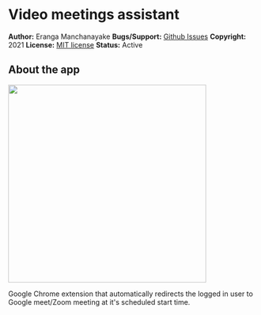# Video meetings assistant

**Author:** Eranga Manchanayake
**Bugs/Support:** [Github Issues][gh-issues]
**Copyright:** 2021
**License:** [MIT license][license]
**Status:** Active

## About the app

<img class="border" src="https://em-generic-uploads.s3.ap-southeast-2.amazonaws.com/video-meetings-assistant-extension/Screen%20Shot%202021-10-12%20at%2010.01.19%20pm.png" width="400px"/>

Google Chrome extension that automatically redirects the logged in user to Google meet/Zoom meeting at it's scheduled start time.

  [gh-issues]: https://github.com/erangakm/gc-auto-join-chrome-extension/issues
  [license]: https://github.com/erangakm/gc-auto-join-chrome-extension/blob/main/LICENSE
